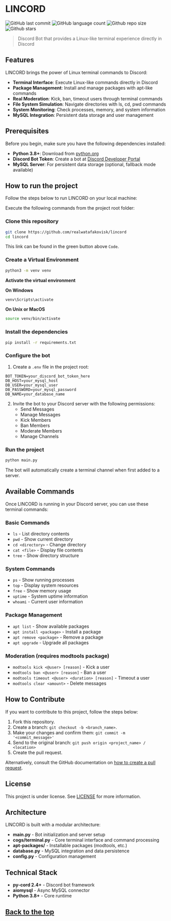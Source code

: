 # LINCORD

<!-- Shields Example, there are N different shields in https://shields.io/ -->
![GitHub last commit](https://img.shields.io/github/last-commit/realwatafakovisk/lincord)
![GitHub language count](https://img.shields.io/github/languages/count/realwatafakovisk/lincord)
![Github repo size](https://img.shields.io/github/repo-size/realwatafakovisk/lincord)
![Github stars](https://img.shields.io/github/stars/realwatafakovisk/lincord?style=social)

> Discord Bot that provides a Linux-like terminal experience directly in Discord

## Features

LINCORD brings the power of Linux terminal commands to Discord:

- **Terminal Interface**: Execute Linux-like commands directly in Discord
- **Package Management**: Install and manage packages with apt-like commands
- **Real Moderation**: Kick, ban, timeout users through terminal commands
- **File System Simulation**: Navigate directories with ls, cd, pwd commands
- **System Monitoring**: Check processes, memory, and system information
- **MySQL Integration**: Persistent data storage and user management

## Prerequisites

Before you begin, make sure you have the following dependencies installed:

- **Python 3.8+**: Download from [python.org](https://www.python.org/downloads/)
- **Discord Bot Token**: Create a bot at [Discord Developer Portal](https://discord.com/developers/applications)
- **MySQL Server**: For persistent data storage (optional, fallback mode available)

## How to run the project

Follow the steps below to run LINCORD on your local machine:

Execute the following commands from the project root folder:

### Clone this repository

```bash
git clone https://github.com/realwatafakovisk/lincord
cd lincord
```

This link can be found in the green button above `Code`.

### Create a Virtual Environment

```bash
python3 -m venv venv
```

**Activate the virtual environment**

**On Windows**

```bash
venv\Scripts\activate
```

**On Unix or MacOS**

```bash
source venv/bin/activate
```

### Install the dependencies

```bash
pip install -r requirements.txt
```

### Configure the bot

1. Create a `.env` file in the project root:

```env
BOT_TOKEN=your_discord_bot_token_here
DB_HOST=your_mysql_host
DB_USER=your_mysql_user
DB_PASSWORD=your_mysql_password
DB_NAME=your_database_name
```

2. Invite the bot to your Discord server with the following permissions:
   - Send Messages
   - Manage Messages
   - Kick Members
   - Ban Members
   - Moderate Members
   - Manage Channels

### Run the project

```bash
python main.py
```

The bot will automatically create a terminal channel when first added to a server.

## Available Commands

Once LINCORD is running in your Discord server, you can use these terminal commands:

### Basic Commands
- `ls` - List directory contents
- `pwd` - Show current directory
- `cd <directory>` - Change directory
- `cat <file>` - Display file contents
- `tree` - Show directory structure

### System Commands
- `ps` - Show running processes
- `top` - Display system resources
- `free` - Show memory usage
- `uptime` - System uptime information
- `whoami` - Current user information

### Package Management
- `apt list` - Show available packages
- `apt install <package>` - Install a package
- `apt remove <package>` - Remove a package
- `apt upgrade` - Upgrade all packages

### Moderation (requires modtools package)
- `modtools kick <@user> [reason]` - Kick a user
- `modtools ban <@user> [reason]` - Ban a user
- `modtools timeout <@user> <duration> [reason]` - Timeout a user
- `modtools clear <amount>` - Delete messages

## How to Contribute

If you want to contribute to this project, follow the steps below:

1. Fork this repository.
2. Create a branch: `git checkout -b <branch_name>`.
3. Make your changes and confirm them: `git commit -m '<commit_message>'`
4. Send to the original branch: `git push origin <project_name> / <location>`
5. Create the pull request.

Alternatively, consult the GitHub documentation on [how to create a pull request](https://help.github.com/en/github/collaborating-with-issues-and-pull-requests/creating-a-pull-request).

## License

This project is under license. See [LICENSE](LICENSE) for more information.

## Architecture

LINCORD is built with a modular architecture:

- **main.py** - Bot initialization and server setup
- **cogs/terminal.py** - Core terminal interface and command processing
- **apt-packages/** - Installable packages (modtools, etc.)
- **database.py** - MySQL integration and data persistence
- **config.py** - Configuration management

## Technical Stack

- **py-cord 2.4+** - Discord bot framework
- **aiomysql** - Async MySQL connector
- **Python 3.8+** - Core runtime

## [Back to the top](#lincord)